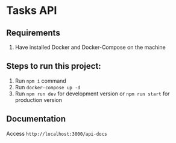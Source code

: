 # Tasks API

## Requirements

1. Have installed Docker and Docker-Compose on the machine

## Steps to run this project:

1. Run `npm i` command
2. Run `docker-compose up -d`
3. Run `npm run dev` for development version or `npm run start` for production version

## Documentation

Access `http://localhost:3000/api-docs`
